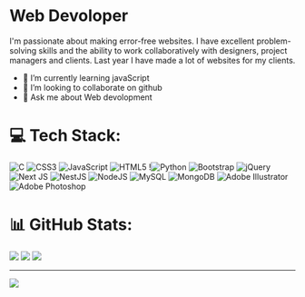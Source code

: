 # Web Devoloper
I'm passionate about making error-free websites. I have excellent problem-solving skills and the ability to work collaboratively with designers, project managers and clients. Last year I have made a lot of websites for my clients.

- 🌱 I’m currently learning javaScript 
- 👯 I’m looking to collaborate on github 
- 💬 Ask me about Web devolopment 


# 💻 Tech Stack:
![C](https://img.shields.io/badge/c-%2300599C.svg?style=for-the-badge&logo=c&logoColor=white)  ![CSS3](https://img.shields.io/badge/css3-%231572B6.svg?style=for-the-badge&logo=css3&logoColor=white) ![JavaScript](https://img.shields.io/badge/javascript-%23323330.svg?style=for-the-badge&logo=javascript&logoColor=%23F7DF1E) ![HTML5](https://img.shields.io/badge/html5-%23E34F26.svg?style=for-the-badge&logo=html5&logoColor=white) !![Python](https://img.shields.io/badge/python-3670A0?style=for-the-badge&logo=python&logoColor=ffdd54) ![Bootstrap](https://img.shields.io/badge/bootstrap-%23563D7C.svg?style=for-the-badge&logo=bootstrap&logoColor=white) ![jQuery](https://img.shields.io/badge/jquery-%230769AD.svg?style=for-the-badge&logo=jquery&logoColor=white) ![Next JS](https://img.shields.io/badge/Next-black?style=for-the-badge&logo=next.js&logoColor=white) ![NestJS](https://img.shields.io/badge/nestjs-%23E0234E.svg?style=for-the-badge&logo=nestjs&logoColor=white) ![NodeJS](https://img.shields.io/badge/node.js-6DA55F?style=for-the-badge&logo=node.js&logoColor=white) ![MySQL](https://img.shields.io/badge/mysql-%2300f.svg?style=for-the-badge&logo=mysql&logoColor=white) ![MongoDB](https://img.shields.io/badge/MongoDB-%234ea94b.svg?style=for-the-badge&logo=mongodb&logoColor=white) ![Adobe Illustrator](https://img.shields.io/badge/adobeillustrator-%23FF9A00.svg?style=for-the-badge&logo=adobeillustrator&logoColor=white) ![Adobe Photoshop](https://img.shields.io/badge/adobephotoshop-%2331A8FF.svg?style=for-the-badge&logo=adobephotoshop&logoColor=white)
# 📊 GitHub Stats:
![](https://github-readme-stats.vercel.app/api?username=khubaibm039&theme=radical&hide_border=false&include_all_commits=false&count_private=false)
![](https://github-readme-streak-stats.herokuapp.com/?user=khubaibm039&theme=radical&hide_border=false)
![](https://github-readme-stats.vercel.app/api/top-langs/?username=khubaibm039&theme=radical&hide_border=false&include_all_commits=false&count_private=false&layout=compact)

---
[![](https://visitcount.itsvg.in/api?id=khubaibm039&icon=0&color=0)](https://visitcount.itsvg.in)

<!-- Proudly created with GPRM ( https://gprm.itsvg.in ) -->

